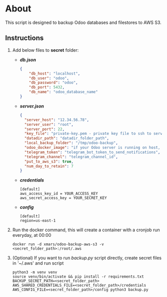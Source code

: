 # About

This script is designed to backup Odoo databases and filestores to AWS S3.

## Instructions

1. Add below files to **secret** folder:

   - **_db.json_**

     ```json
     {
         "db_host": "localhost",
         "db_user": "odoo",
         "db_password": "odoo",
         "db_port": 5432,
         "db_name": "odoo_database_name"
     }
     ```

   - **_server.json_**

     ```json
     {
       "server_host": "12.34.56.78",
       "server_user": "root",
       "server_port": 22,
       "key_file": "private-key.pem - private key file to ssh to server - add the key file with the same name to the secret folder",
       "datadir_path": "datadir_folder_path",
       "local_backup_folder": "/tmp/odoo-backup",
       "odoo_docker_image": "if your Odoo server is running on host, ignore this parameter",
       "telegram_token": "telegram_bot_token_to_send_notifications",
       "telegram_channel": "telegram_channel_id",
       "put_to_aws_s3": true,
       "num_day_to_retain": 7
     }
     ```

   - **_credentials_**

     ```config
     [default]
     aws_access_key_id = YOUR_ACCESS_KEY
     aws_secret_access_key = YOUR_SECRET_KEY
     ```

   - **_config_**

     ```config
     [default]
     region=us-east-1
     ```

2. Run the docker command, this will create a container with a cronjob run everyday, at 00:00

   ```shell
   docker run -d xmars/odoo-backup-aws-s3 -v <secret_folder_path>:/root/.aws

3. (Optional) If you want to run _backup.py_ script directly, create secret files in '~/.aws' and run script

    ```shell
    python3 -m venv venv
    source venv/bin/activate && pip install -r requirements.txt 
    BACKUP_SECRET_PATH=<secret_folder_path> AWS_SHARED_CREDENTIALS_FILE=<secret_folder_path>/credentials AWS_CONFIG_FILE=<secret_folder_path>/config python3 backup.py
    ```
